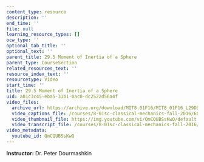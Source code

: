 ```yaml
---
content_type: resource
description: ''
end_time: ''
file: null
learning_resource_types: []
ocw_type: ''
optional_tab_title: ''
optional_text: ''
parent_title: 29.5 Moment of Inertia of a Sphere
parent_type: CourseSection
related_resources_text: ''
resource_index_text: ''
resourcetype: Video
start_time: ''
title: 29.5 Moment of Inertia of a Sphere
uid: a81c3c45-eba5-31b1-0ac0-dc2522d56a4f
video_files:
  archive_url: https://archive.org/download/MIT8.01F16/MIT8_01F16_L29DD01_360p.mp4
  video_captions_file: /courses/8-01sc-classical-mechanics-fall-2016/681c7e86878a5acc9625324a3c0fafdb_QmCQUBSsKwQ.vtt
  video_thumbnail_file: https://img.youtube.com/vi/QmCQUBSsKwQ/default.jpg
  video_transcript_file: /courses/8-01sc-classical-mechanics-fall-2016/5fc49ed201caf24a3f27b34f2de6017e_QmCQUBSsKwQ.pdf
video_metadata:
  youtube_id: QmCQUBSsKwQ
---
```


**Instructor:** Dr. Peter Dourmashkin




